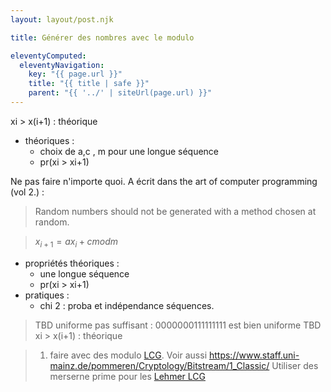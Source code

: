 ```yaml
---
layout: layout/post.njk

title: Générer des nombres avec le modulo

eleventyComputed:
  eleventyNavigation:
    key: "{{ page.url }}"
    title: "{{ title | safe }}"
    parent: "{{ '../' | siteUrl(page.url) }}"
---
```


xi > x(i+1) : théorique

- théoriques :
  - choix de a,c , m pour une longue séquence
  - pr(xi > xi+1)

Ne pas faire n'importe quoi. A écrit dans the art of computer programming (vol 2.) :

> Random numbers should not be generated with a method chosen at random.

> $x_{i+1} = ax_i + c mod m$

- propriétés théoriques :
  - une longue séquence
  - pr(xi > xi+1)
- pratiques :
  - chi 2 : proba et indépendance séquences.

> TBD uniforme pas suffisant : 0000000111111111 est bien uniforme
> TBD xi > x(i+1) : théorique

> 1. faire avec des modulo [LCG](https://en.wikipedia.org/wiki/Linear_congruential_generator). Voir aussi <https://www.staff.uni-mainz.de/pommeren/Cryptology/Bitstream/1_Classic/>
> Utiliser des merserne prime pour les [Lehmer LCG](https://en.wikipedia.org/wiki/Lehmer_random_number_generator)
